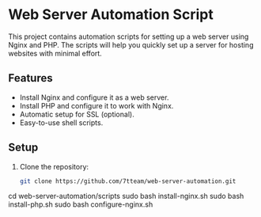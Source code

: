 # Web Server Automation Script

This project contains automation scripts for setting up a web server using Nginx and PHP. The scripts will help you quickly set up a server for hosting websites with minimal effort.

## Features
- Install Nginx and configure it as a web server.
- Install PHP and configure it to work with Nginx.
- Automatic setup for SSL (optional).
- Easy-to-use shell scripts.

## Setup

1. Clone the repository:
   ```bash
   git clone https://github.com/7tteam/web-server-automation.git

cd web-server-automation/scripts
sudo bash install-nginx.sh
sudo bash install-php.sh
sudo bash configure-nginx.sh
```
